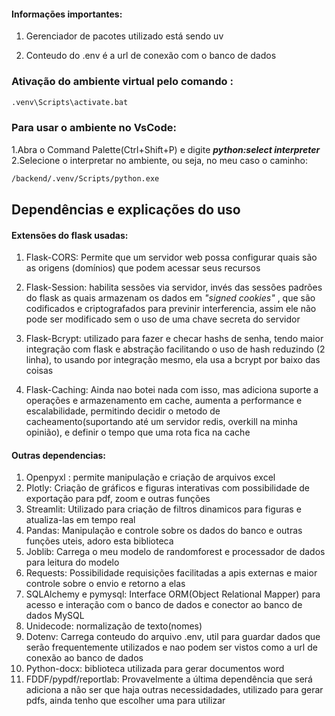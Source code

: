 #### Informações importantes:

1. Gerenciador de pacotes utilizado está sendo uv

2. Conteudo do .env é a url de conexão com o banco de dados

### Ativação do ambiente virtual pelo comando :

```bash
.venv\Scripts\activate.bat
```

### Para usar o ambiente no VsCode:
1.Abra o Command Palette(Ctrl+Shift+P) e digite **_python:select interpreter_** 
2.Selecione o interpretar no ambiente, ou seja, no meu caso o caminho:

```bash
/backend/.venv/Scripts/python.exe
```


## Dependências e explicações do uso


#### Extensões do flask usadas:

1. Flask-CORS: Permite que um servidor web possa configurar quais são as origens (domínios) que podem acessar seus recursos

2. Flask-Session: habilita sessões via servidor, invés das sessões padrões do flask as quais armazenam os dados em _"signed cookies"_ , que são codificados e criptografados para previnir interferencia, assim ele não pode ser modificado sem o uso de uma chave secreta do servidor
 
3. Flask-Bcrypt: utilizado para fazer e checar hashs de senha, tendo maior integração com flask e abstração facilitando o uso de hash reduzindo (2 linha), to usando por integração mesmo, ela usa a bcrypt por baixo das coisas

4. Flask-Caching: Ainda nao botei nada com isso, mas adiciona suporte a operações e armazenamento em cache, aumenta a performance e escalabilidade, permitindo decidir o metodo de cacheamento(suportando até um servidor redis, overkill na minha opinião), e definir o tempo que uma rota fica na cache

#### Outras dependencias:
1.  Openpyxl : permite manipulação e criação de arquivos excel 
2.  Plotly: Criação de gráficos e figuras interativas com possibilidade de exportação para pdf, zoom e outras funções
3.  Streamlit: Utilizado para criação de filtros dinamicos para figuras e atualiza-las em tempo real
4.  Pandas: Manipulação e controle sobre os dados do banco e outras funções uteis, adoro esta biblioteca
5.  Joblib: Carrega o meu modelo de randomforest e processador de dados para leitura do modelo
6.  Requests: Possibilidade requisições facilitadas a apis externas e maior controle sobre o envio e retorno a elas
7.  SQLAlchemy e pymysql: Interface ORM(Object Relational Mapper) para acesso e interação com o banco de dados e conector ao banco de dados MySQL
8.  Unidecode: normalização de texto(nomes)
9.  Dotenv: Carrega conteudo do arquivo .env, util para guardar dados que serão frequentemente utilizados e nao podem ser vistos como a url de conexão ao banco de dados
10. Python-docx: biblioteca utilizada para gerar documentos word
11. FDDF/pypdf/reportlab:  Provavelmente a última dependência que será adiciona a não ser que haja outras necessidadades, utilizado para gerar pdfs, ainda tenho que escolher uma para utilizar

